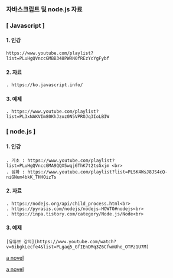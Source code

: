 ### 자바스크립트 및 node.js 자료
### [ Javascript ]
#### 1. 인강
	https://www.youtube.com/playlist?list=PLuHgQVnccGMBB348PWRN0fREzYcYgFybf
 
 
#### 2. 자료
	. https://ko.javascript.info/

#### 3. 예제
	. https://www.youtube.com/playlist?list=PL3xNAKVIm80KhJzoz0N5VPROJq3IoLBIW


### [ node.js ]
#### 1. 인강<br>
	. 기초 : https://www.youtube.com/playlist?list=PLuHgQVnccGMA9QQX5wqj6ThK7t2tsGxjm <br>
	. 심화 : https://www.youtube.com/playlist?list=PLSK4WsJ8JS4cQ-niGNum4bkK_THHOizTs

#### 2. 자료<br>
	. https://nodejs.org/api/child_process.html<br>
	. https://pyrasis.com/nodejs/nodejs-HOWTO#nodejs<br>
	. https://inpa.tistory.com/category/Node.js/Node<br>

#### 3. 예제<br>
	[유튜브 강의](https://www.youtube.com/watch?v=6ibgkLecfe4&list=PLgaq5_GfIEnDMq3Z6CfwmUhe_OTPz1U7M)
 


[a novel](https://en.wikipedia.org/wiki/The_Milagro_Beanfield_War_%28novel%29)

<a href="https://en.wikipedia.org/wiki/The_Milagro_Beanfield_War_(novel)">a novel</a>
